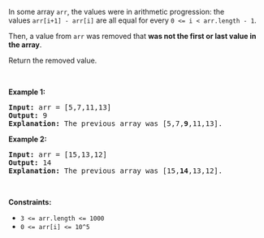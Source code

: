 <div><p>In some array <code>arr</code>, the values were in arithmetic progression: the values&nbsp;<code>arr[i+1] - arr[i]</code>&nbsp;are all&nbsp;equal for every&nbsp;<code>0 &lt;= i &lt; arr.length - 1</code>.</p>

<p>Then, a value from <code>arr</code>&nbsp;was removed that <strong>was&nbsp;not the first or last value in the array</strong>.</p>

<p>Return the removed value.</p>

<p>&nbsp;</p>
<p><strong>Example 1:</strong></p>

<pre><strong>Input:</strong> arr = [5,7,11,13]
<strong>Output:</strong> 9
<strong>Explanation: </strong>The previous array was [5,7,<strong>9</strong>,11,13].
</pre>

<p><strong>Example 2:</strong></p>

<pre><strong>Input:</strong> arr = [15,13,12]
<strong>Output:</strong> 14
<strong>Explanation: </strong>The previous array was [15,<strong>14</strong>,13,12].</pre>

<p>&nbsp;</p>
<p><strong>Constraints:</strong></p>

<ul>
	<li><code>3 &lt;= arr.length &lt;= 1000</code></li>
	<li><code>0 &lt;= arr[i] &lt;= 10^5</code></li>
</ul>
</div>